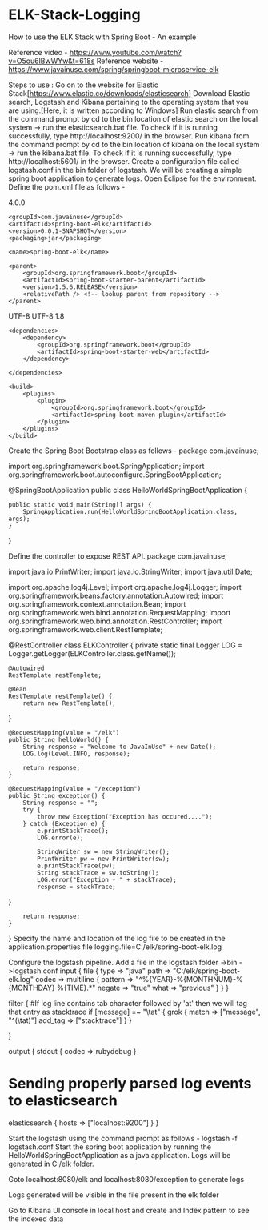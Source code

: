 # ELK-Stack-Logging

How to use the ELK Stack with Spring Boot - An example

Reference video - https://www.youtube.com/watch?v=O5ou6lBwWYw&t=618s
Reference website - https://www.javainuse.com/spring/springboot-microservice-elk 

Steps to use :
Go on to the website for Elastic Stack[https://www.elastic.co/downloads/elasticsearch]
Download Elastic search, Logstash and Kibana pertaining to the operating system that you are using.[Here, it is written according to Windows]
Run elastic search from the command prompt by cd to the bin location of elastic search on the local system -> run the elasticsearch.bat file.
To check if it is running successfully, type  http://localhost:9200/  in the browser.
Run kibana from the command prompt by cd to the bin location of kibana on the local system -> run the kibana.bat file.
To check if it is running successfully, type http://localhost:5601/ in the browser.
Create a configuration file called logstash.conf in the bin folder of logstash.
We will be creating a simple spring boot application to generate logs. Open Eclipse for the environment.
Define the pom.xml file as follows -
<?xml version="1.0" encoding="UTF-8"?>
<project xmlns="http://maven.apache.org/POM/4.0.0" xmlns:xsi="http://www.w3.org/2001/XMLSchema-instance"
	xsi:schemaLocation="http://maven.apache.org/POM/4.0.0 http://maven.apache.org/xsd/maven-4.0.0.xsd">
	<modelVersion>4.0.0</modelVersion>

	<groupId>com.javainuse</groupId>
	<artifactId>spring-boot-elk</artifactId>
	<version>0.0.1-SNAPSHOT</version>
	<packaging>jar</packaging>

	<name>spring-boot-elk</name>

	<parent>
		<groupId>org.springframework.boot</groupId>
		<artifactId>spring-boot-starter-parent</artifactId>
		<version>1.5.6.RELEASE</version>
		<relativePath /> <!-- lookup parent from repository -->
	</parent>
<properties>
		<project.build.sourceEncoding>UTF-8</project.build.sourceEncoding>
		<project.reporting.outputEncoding>UTF-8</project.reporting.outputEncoding>
		<java.version>1.8</java.version>
	</properties>

	<dependencies>
		<dependency>
			<groupId>org.springframework.boot</groupId>
			<artifactId>spring-boot-starter-web</artifactId>
		</dependency>

	</dependencies>

	<build>
		<plugins>
			<plugin>
				<groupId>org.springframework.boot</groupId>
				<artifactId>spring-boot-maven-plugin</artifactId>
			</plugin>
		</plugins>
	</build>
</project>

Create the Spring Boot Bootstrap class as follows - 
package com.javainuse;

import org.springframework.boot.SpringApplication;
import org.springframework.boot.autoconfigure.SpringBootApplication;

@SpringBootApplication
public class HelloWorldSpringBootApplication {

	public static void main(String[] args) {
		SpringApplication.run(HelloWorldSpringBootApplication.class, args);
	}
}

Define the controller to expose REST API.
package com.javainuse;

import java.io.PrintWriter;
import java.io.StringWriter;
import java.util.Date;

import org.apache.log4j.Level;
import org.apache.log4j.Logger;
import org.springframework.beans.factory.annotation.Autowired;
import org.springframework.context.annotation.Bean;
import org.springframework.web.bind.annotation.RequestMapping;
import org.springframework.web.bind.annotation.RestController;
import org.springframework.web.client.RestTemplate;

@RestController
class ELKController {
	private static final Logger LOG = Logger.getLogger(ELKController.class.getName());

	@Autowired
	RestTemplate restTemplete;

	@Bean
	RestTemplate restTemplate() {
		return new RestTemplate();
}

	@RequestMapping(value = "/elk")
	public String helloWorld() {
		String response = "Welcome to JavaInUse" + new Date();
		LOG.log(Level.INFO, response);

		return response;
	}

	@RequestMapping(value = "/exception")
	public String exception() {
		String response = "";
		try {
			throw new Exception("Exception has occured....");
		} catch (Exception e) {
			e.printStackTrace();
			LOG.error(e);

			StringWriter sw = new StringWriter();
			PrintWriter pw = new PrintWriter(sw);
			e.printStackTrace(pw);
			String stackTrace = sw.toString();
			LOG.error("Exception - " + stackTrace);
			response = stackTrace;
}

		return response;
	}
}
Specify the name and location of the log file to be created in the application.properties file
logging.file=C:/elk/spring-boot-elk.log

Configure the logstash pipeline. Add a file in the logstash folder ->bin ->logstash.conf
input {
  file {
    type => "java"
    path => "C:/elk/spring-boot-elk.log"
    codec => multiline {
      pattern => "^%{YEAR}-%{MONTHNUM}-%{MONTHDAY} %{TIME}.*"
      negate => "true"
      what => "previous"
    }
  }
}
 
filter {
  #If log line contains tab character followed by 'at' then we will tag that entry as stacktrace
  if [message] =~ "\tat" {
    grok {
      match => ["message", "^(\tat)"]
      add_tag => ["stacktrace"]
    }
  }
 
}
 
output {
  stdout {
    codec => rubydebug
  }
 
  # Sending properly parsed log events to elasticsearch
  elasticsearch {
    hosts => ["localhost:9200"]
  }
}

Start the logstash using the command prompt as follows - 
logstash -f logstash.conf
Start the spring boot application by running the HelloWorldSpringBootApplication as a java application. Logs will be generated in C:/elk folder.

Goto localhost:8080/elk and localhost:8080/exception to generate logs

Logs generated will be visible in the file present in the elk folder

Go to Kibana UI console in local host and create and Index pattern to see the indexed data
